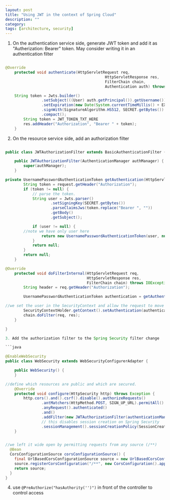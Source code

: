 ```yaml
---
layout: post
title: "Using JWT in the context of Spring Cloud" 
description: ""
category: 
tags: [architecture, security]
---
```


1. On the authentication service side, generate JWT token and add it as "Autherization: Bearer" token. May consider writing it in an authentication filter 

```java

@Override
    protected void authenticate(HttpServletRequest req,
                                            HttpServletResponse res,
                                            FilterChain chain,
                                            Authentication auth) throws IOException, ServletException {

	String token = Jwts.builder()
                .setSubject(((User) auth.getPrincipal()).getUsername())
                .setExpiration(new Date(System.currentTimeMillis() + EXPIRATION_TIME))
                .signWith(SignatureAlgorithm.HS512, SECRET.getBytes())
                .compact();
        String token = JWT_TOKEN_TXT_HERE
        res.addHeader("Authorization", "Bearer " + token);
    }
```

2. On the resource service side, add an authorization filter 

```java

public class JWTAuthorizationFilter extends BasicAuthenticationFilter {

    public JWTAuthorizationFilter(AuthenticationManager authManager) {
        super(authManager);
    }

private UsernamePasswordAuthenticationToken getAuthentication(HttpServletRequest request) {
        String token = request.getHeader("Authorization");
        if (token != null) {
            // parse the token.
            String user = Jwts.parser()
                    .setSigningKey(SECRET.getBytes())
                    .parseClaimsJws(token.replace("Bearer ", ""))
                    .getBody()
                    .getSubject();

            if (user != null) {
		//note we have only user here
                return new UsernamePasswordAuthenticationToken(user, null, new ArrayList<>());
            }
            return null;
        }
        return null;
    }

@Override
    protected void doFilterInternal(HttpServletRequest req,
                                    HttpServletResponse res,
                                    FilterChain chain) throws IOException, ServletException {
        String header = req.getHeader("Authorization");

        UsernamePasswordAuthenticationToken authentication = getAuthentication(req);

//we set the user in the SecurityContext and allow the request to move on.
        SecurityContextHolder.getContext().setAuthentication(authentication);
        chain.doFilter(req, res);
    }

}

3. Add the authorization filter to the Spring Security filter change

```java

@EnableWebSecurity
public class WebSecurity extends WebSecurityConfigurerAdapter {

    public WebSecurity() {
    }

//define which resources are public and which are secured.
    @Override
    protected void configure(HttpSecurity http) throws Exception {
        http.cors().and().csrf().disable().authorizeRequests()
                .antMatchers(HttpMethod.POST, SIGN_UP_URL).permitAll()
                .anyRequest().authenticated()
                .and()
                .addFilter(new JWTAuthorizationFilter(authenticationManager()))
                // this disables session creation on Spring Security
                .sessionManagement().sessionCreationPolicy(SessionCreationPolicy.STATELESS);
    }


//we left it wide open by permitting requests from any source (/**)
  @Bean
  CorsConfigurationSource corsConfigurationSource() {
    final UrlBasedCorsConfigurationSource source = new UrlBasedCorsConfigurationSource();
    source.registerCorsConfiguration("/**", new CorsConfiguration().applyPermitDefaultValues());
    return source;
  }
}

```

4. use `@PreAuthorize("hasAuthority('')")` in front of the controller to control access
